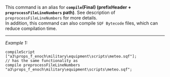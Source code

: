 This command is an alias for **`compile`(Final) (prefixHeader + `preprocessFileLineNumbers` path)**. See description of `preprocessFileLineNumbers` for more details.<br>
In addition, this command can also compile `SQF Bytecode` files, which can reduce compilation time.


---
*Example 1:*
```sqf
compileScript ["a3\props_f_enoch\military\equipment\scripts\meteo.sqf"];
// has the same functionality as 
compile preprocessFileLineNumbers "a3\props_f_enoch\military\equipment\scripts\meteo.sqf";
```